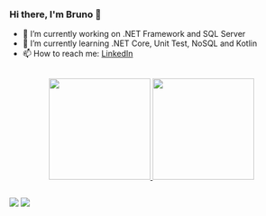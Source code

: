 ### Hi there, I'm Bruno 👋

- 🔭 I’m currently working on .NET Framework and SQL Server
- 🌱 I’m currently learning .NET Core, Unit Test, NoSQL and Kotlin
- 📫 How to reach me: <a href="https://www.linkedin.com/in/bruno-henrique-cavalcante/">LinkedIn</a>
 
 ##
 
<div align="center">
  <a href="https://github.com/brunohcs">
  <img height="180em" src="https://github-readme-stats.vercel.app/api?username=brunohcs&show_icons=true&theme=dracula&include_all_commits=true&count_private=true"/>
  <img height="180em" src="https://github-readme-stats.vercel.app/api/top-langs/?username=brunohcs&layout=compact&langs_count=7&theme=dracula"/>
</div>
  
  ##
 
<div>
  <a href="https://www.instagram.com/_brunohcs/" target="_blank"><img src="https://img.shields.io/badge/-Instagram-%23E4405F?style=for-the-badge&logo=instagram&logoColor=white" target="_blank"></a>
  <a href="https://www.linkedin.com/in/bruno-henrique-cavalcante/" target="_blank"><img src="https://img.shields.io/badge/-LinkedIn-%230077B5?style=for-the-badge&logo=linkedin&logoColor=white" target="_blank"></a>
</div>
